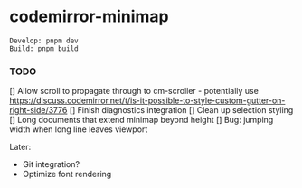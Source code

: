 # codemirror-minimap

```
Develop: pnpm dev
Build: pnpm build
```

### TODO

[] Allow scroll to propagate through to cm-scroller - potentially use https://discuss.codemirror.net/t/is-it-possible-to-style-custom-gutter-on-right-side/3776
[] Finish diagnostics integration
[] Clean up selection styling
[] Long documents that extend minimap beyond height
[] Bug: jumping width when long line leaves viewport

Later:

- Git integration?
- Optimize font rendering
